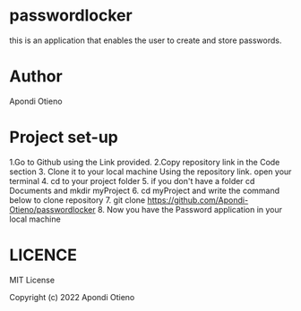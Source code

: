 # passwordlocker
this is an application that enables the user to create and store passwords. 

# Author
Apondi Otieno

# Project set-up
1.Go to Github using the Link provided.
2.Copy repository link in the Code section
3. Clone it to your local machine Using the repository link.
open your terminal
4. cd to your project folder
5. if you don't have a folder cd Documents and mkdir myProject
6. cd myProject and write the command below to clone repository
7. git clone https://github.com/Apondi-Otieno/passwordlocker
8. Now you have the Password application in your local machine

# LICENCE
MIT License

Copyright (c) 2022 Apondi Otieno
